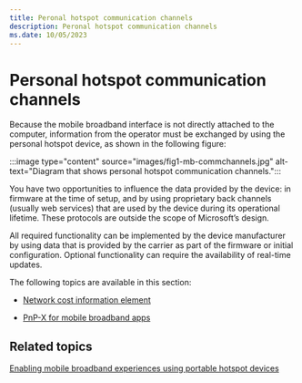 ```yaml
---
title: Peronal hotspot communication channels
description: Peronal hotspot communication channels
ms.date: 10/05/2023
---
```


# Personal hotspot communication channels

Because the mobile broadband interface is not directly attached to the computer, information from the operator must be exchanged by using the personal hotspot device, as shown in the following figure:

:::image type="content" source="images/fig1-mb-commchannels.jpg" alt-text="Diagram that shows personal hotspot communication channels.":::

You have two opportunities to influence the data provided by the device: in firmware at the time of setup, and by using proprietary back channels (usually web services) that are used by the device during its operational lifetime. These protocols are outside the scope of Microsoft’s design.

All required functionality can be implemented by the device manufacturer by using data that is provided by the carrier as part of the firmware or initial configuration. Optional functionality can require the availability of real-time updates.

The following topics are available in this section:

- [Network cost information element](network-cost-information-element.md)

- [PnP-X for mobile broadband apps](pnp-x-for-mobile-broadband-apps.md)

## <span id="related_topics"></span>Related topics

[Enabling mobile broadband experiences using portable hotspot devices](enabling-mobile-broadband-experiences-using-portable-hotspot-devices.md)
